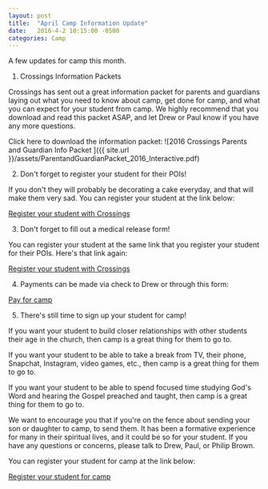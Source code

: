 ```yaml
---
layout: post
title:  "April Camp Information Update"
date:   2016-4-2 10:15:00 -0500
categories: Camp
---
```

A few updates for camp this month.

1) Crossings Information Packets

Crossings has sent out a great information packet for parents and guardians laying out what you need to know about camp, get done for camp, and what you can expect for your student from camp. We highly recommend that you download and read this packet ASAP, and let Drew or Paul know if you have any more questions.
 
Click here to download the information packet: ![2016 Crossings Parents and Guardian Info Packet ]({{ site.url }}/assets/ParentandGuardianPacket_2016_Interactive.pdf)
   
2) Don't forget to register your student for their POIs!

If you don't they will probably be decorating a cake everyday, and that will make them very sad. You can register your student at the link below:

[Register your student with Crossings](https://mail.crossingsministries.org/dandy2/Participant/Login "Register your student with Crossings")

3) Don't forget to fill out a medical release form!

You can register your student at the same link that you register your student for their POIs. Here's that link again:

[Register your student with Crossings](https://mail.crossingsministries.org/dandy2/Participant/Login "Register your student with Crossings")

4) Payments can be made via check to Drew or through this form:

[Pay for camp](https://form.jotform.com/60245742599969 "Pay for camp")


5) There's still time to sign up your student for camp!

If you want your student to build closer relationships with other students their age in the church, then camp is a great thing for them to go to.

If you want your student to be able to take a break from TV, their phone, Snapchat, Instagram, video games, etc., then camp is a great thing for them to go to.

If you want your student to be able to spend focused time studying God's Word and hearing the Gospel preached and taught, then camp is a great thing for them to go to.

We want to encourage you that if you're on the fence about sending your son or daughter to camp, to send them. It has been a formative experience for many in their spiritual lives, and it could be so for your student. If you have any questions or concerns, please talk to Drew, Paul, or Philip Brown.

You can register your student for camp at the link below:

[Register your student for camp](https://form.jotform.com/60245742599969 "Register your student for camp")